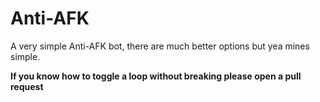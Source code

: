 # Anti-AFK
A very simple Anti-AFK bot, there are much better options but yea mines simple.

**If you know how to toggle a loop without breaking please open a pull request**
